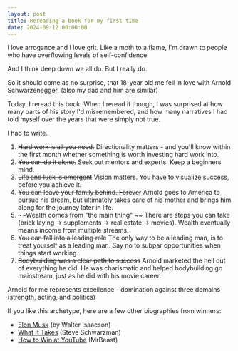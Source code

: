 ```yaml
---
layout: post
title: Rereading a book for my first time
date: 2024-09-12 00:00:00
---
```


I love arrogance and I love grit. Like a moth to a flame, I'm drawn to people who have overflowing levels of self-confidence.

And I think deep down we all do. But I really do.

So it should come as no surprise, that 18-year old me fell in love with Arnold Schwarzenegger. (also my dad and him are similar)

Today, I reread this book. When I reread it though, I was surprised at how many parts of his story I'd misremembered, and how many narratives I had told myself over the years that were simply not true.

I had to write.

1. ~~Hard work is all you need.~~ Directionality matters - and you'll know within the first month whether something is worth investing hard work into.
2. ~~You can do it alone.~~ Seek out mentors and experts. Keep a beginners mind.
3. ~~Life and luck is emergent~~ Vision matters. You have to visualize success, before you achieve it.
4. ~~You can leave your family behind. Forever~~ Arnold goes to America to pursue his dream, but ultimately takes care of his mother and brings him along for the journey later in life.
5. ~~Wealth comes from "the main thing" ~~ There are steps you can take (brick laying -> supplements -> real estate -> movies). Wealth eventually means income from multiple streams.
6. ~~You can fall into a leading role~~ The only way to be a leading man, is to treat yourself as a leading man. Say no to subpar opportunities when things start working.
7. ~~Bodybuilding was a clear path to success~~ Arnold marketed the hell out of everything he did. He was charismatic and helped bodybuilding go mainstream, just as he did with his movie career.

Arnold for me represents excellence - domination against three domains (strength, acting, and politics)

If you like this archetype, here are a few other biographies from winners:

- <a href="https://amzn.to/3XIAHp1">Elon Musk</a> (by Walter Isaacson)
- <a href="https://amzn.to/3XG3wlX">What It Takes</a> (Steve Schwarzman)
- <a href="https://drive.google.com/file/d/1YaG9xpu-WQKBPUi8yQ4HaDYQLUSa7Y3J/view">How to Win at YouTube</a> (MrBeast)
